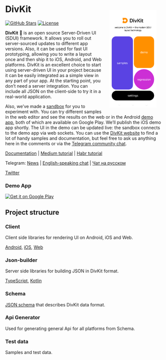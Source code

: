 # DivKit <img alt="Playground app" src="client/android/app_screen.png" width="30%" align="right" style="margin:20px;">

[![GitHub Stars](https://img.shields.io/github/stars/divkit/divkit)](https://github.com/divkit/divkit/stargazers)
[![License](https://img.shields.io/badge/license-Apache-blue)](LICENSE)

**DivKit** 🐋 is an open source Server-Driven UI (SDUI) framework.
It allows you to roll out server-sourced updates to different app versions. Also, it can be used for fast UI prototyping, allowing you to write a layout once and then ship it to iOS, Android, and Web platforms.
DivKit is an excellent choice to start using server-driven UI in your project because it can be easily integrated as a simple view in any part of your app. At the starting point, you don’t need a server integration. You can include all JSON on the client-side to try it in a real-world application.

Also, we’ve made a [sandbox](https://divkit.tech/playground) for you to experiment with. You can try different samples in the web editor and see the results on the web or in the Android [demo app](https://play.google.com/store/apps/details?id=com.yandex.divkit.demo), both of which are available on Google Play. We’ll publish the iOS demo app shortly. The UI in the demo can be updated live: the sandbox connects to the demo app via web sockets. You can use the [DivKit website](https://divkit.tech/en) to find a lot of handy samples and documentation, but feel free to ask us anything here in the comments or via the [Telegram community chat](https://t.me/divkit_community_en).

[Documentation](https://divkit.tech/doc) | [Medium tutorial](https://medium.com/p/cad519252f0f) | [Habr tutorial](https://habr.com/ru/company/yandex/blog/683886/)

Telegram: [News](https://t.me/divkit_news) | [English-speaking chat](https://t.me/divkit_community_en) | [Чат на русском](https://t.me/divkit_community_ru)

[Twitter](https://twitter.com/DivKitFramework)

### Demo App

<a href='https://play.google.com/store/apps/details?id=com.yandex.divkit.demo&pcampaignid=pcampaignidMKT-Other-global-all-co-prtnr-py-PartBadge-Mar2515-1'><img alt='Get it on Google Play' src='https://play.google.com/intl/en_us/badges/static/images/badges/en_badge_web_generic.png' width="200"/></a>

## Project structure

### Client

Client side libraries for rendering UI on Android, iOS and Web.

[Android](client/android/), [iOS](client/ios/), [Web](client/web/divkit)

### Json-builder

Server side libraries for building JSON in DivKit format.

[TypeScript](json-builder/typescript/), [Kotlin](json-builder/kotlin/)

### Schema

[JSON schema](schema) that describes DivKit data format.

### Api Generator

Used for generating general Api for all platforms from Schema.

### Test data

Samples and test data.
